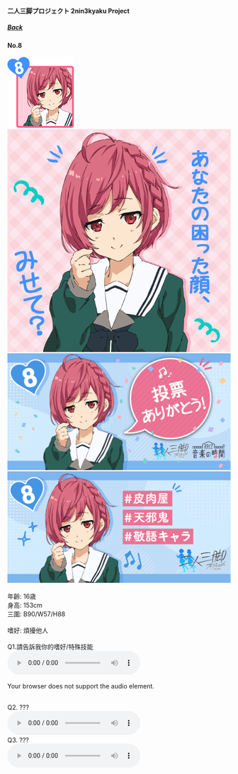 #### 二人三脚プロジェクト 2nin3kyaku Project
##### [Back](2nin3kyaku_List.md)

#### No.8
<img src="../../../Img/Nanaon/2nin3kyaku/8/8_thumb.png"><br>
<img src="../../../Img/Nanaon/2nin3kyaku/8/8_main.png"><br>
<img src="../../../Img/Nanaon/2nin3kyaku/8/8_thanks.png"><br>
<img src="../../../Img/Nanaon/2nin3kyaku/8/8_desc.png"><br>
<br>
年齡: 16歳<br>
身高: 153cm<br>
三圍: B90/W57/H88<br>
<br>
嗜好: 煩擾他人<br>
<br>
Q1.請告訴我你的嗜好/特殊技能<br>
<audio controls="controls">
  <source type="audio/mp3" src="../../../Resources/2nin3kyaku/No8_voice_1.mp3"></source>
  <p>Your browser does not support the audio element.</p>
</audio><br>
Q2. ??? <br>
<audio controls="controls">
  <source type="audio/mp3" src="../../../Resources/2nin3kyaku/No8_voice_2.mp3"></source>
  <p>Your browser does not support the audio element.</p>
</audio><br>
Q3. ??? <br>
<audio controls="controls">
  <source type="audio/mp3" src="../../../Resources/2nin3kyaku/No8_voice_3.mp3"></source>
  <p>Your browser does not support the audio element.</p>
</audio><br>